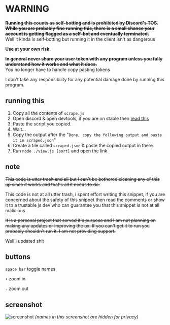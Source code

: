 # WARNING

~~**Running this counts as self-botting and is prohibited by Discord's TOS. While you are probably fine running this, there is a small chance your account is getting flagged as a self-bot and eventually terminated.**~~\
Well it kinda is self-botting but running it in the client isn't as dangerous

**Use at your own risk.**

~~**In general never share your user token with any program unless you fully understand how it works and what it does.**~~\
You no longer have to handle copy pasting tokens

I don't take any responsibility for any potential damage done by running this program.

## running this

1. Copy all the contents of `scrape.js`
2. Open discord & open devtools, if you are on stable then [read this](https://twitter.com/DiscordPreviews/status/1486003718063632386)
3. Paste the script you copied.
4. Wait...
5. Copy the output after the "`Done, copy the following output and paste it in scraped.json`"
6. Create a file called `scraped.json` & paste the copied output in there
7. Run `node ./view.js [port]` and open the link

## note

~~This code is utter trash and all but I can't be bothered cleaning any of this up since it works and that's all it needs to do.~~

This code is not at all utter trash, i spent effort writing this snippet,
if you are concerned about the safety of this snippet then read the comments or
show it to a trustable js dev who can guarantee you that this snippet is not at all malicious

~~It is a personal project that served it's purpose and I am not planning
on making any updates or improving the ux. If you can't get it to run
you probably shouldn't run it. I am not providing support.~~

Well I updated shit

## buttons

`space bar` toggle names

`+` zoom in

`-` zoom out

## screenshot

![screenshot](https://cdn.discordapp.com/attachments/816810550519660584/934757323547754526/unknown.png)
*(names in this screenshot are hidden for privacy)*
